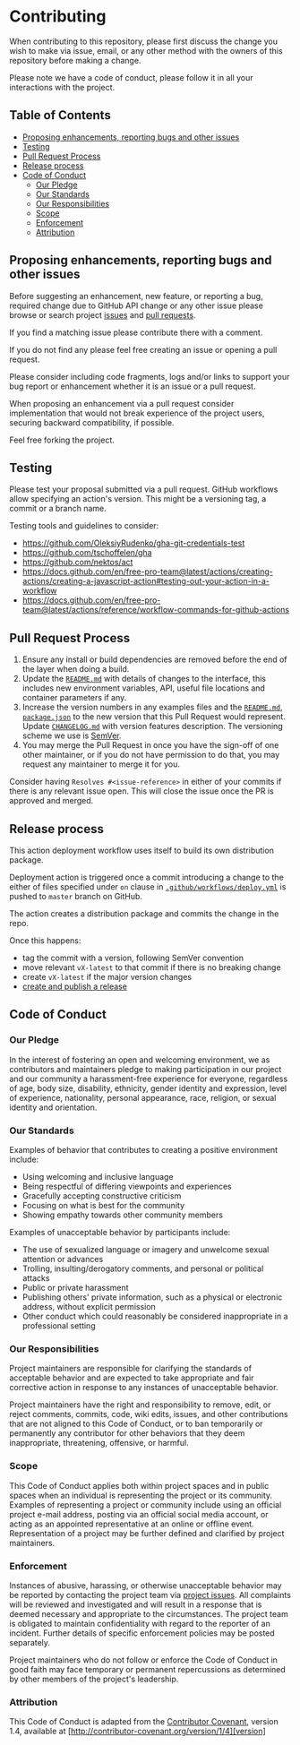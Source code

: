 # Contributing

When contributing to this repository,
please first discuss the change you wish to make via issue,
email, or any other method with the owners of this repository
before making a change. 

Please note we have a code of conduct, please follow it
in all your interactions with the project.

<!-- START doctoc generated TOC please keep comment here to allow auto update -->
<!-- DON'T EDIT THIS SECTION, INSTEAD RE-RUN doctoc TO UPDATE -->
## Table of Contents

- [Proposing enhancements, reporting bugs and other issues](#proposing-enhancements-reporting-bugs-and-other-issues)
- [Testing](#testing)
- [Pull Request Process](#pull-request-process)
- [Release process](#release-process)
- [Code of Conduct](#code-of-conduct)
  - [Our Pledge](#our-pledge)
  - [Our Standards](#our-standards)
  - [Our Responsibilities](#our-responsibilities)
  - [Scope](#scope)
  - [Enforcement](#enforcement)
  - [Attribution](#attribution)

<!-- END doctoc generated TOC please keep comment here to allow auto update -->
<!-- generated with [DocToc](https://github.com/thlorenz/doctoc) -->

## Proposing enhancements, reporting bugs and other issues

Before suggesting an enhancement, new feature, or reporting a bug,
required change due to GitHub API change or any other issue
please browse or search project
[issues](https://github.com/OleksiyRudenko/gha-git-credentials/issues)
and [pull requests](https://github.com/OleksiyRudenko/gha-git-credentials/pulls).

If you find a matching issue please contribute there with a comment.

If you do not find any please feel free creating an issue or
opening a pull request.

Please consider including code fragments, logs and/or links
to support your bug report or enhancement whether it is
an issue or a pull request.

When proposing an enhancement via a pull request consider
implementation that would not break experience of the project
users, securing backward compatibility, if possible.

Feel free forking the project.

## Testing

Please test your proposal submitted via a pull request.
GitHub workflows allow specifying an action's version.
This might be a versioning tag, a commit or a branch name.

Testing tools and guidelines to consider:
- https://github.com/OleksiyRudenko/gha-git-credentials-test
- https://github.com/tschoffelen/gha
- https://github.com/nektos/act
- https://docs.github.com/en/free-pro-team@latest/actions/creating-actions/creating-a-javascript-action#testing-out-your-action-in-a-workflow
- https://docs.github.com/en/free-pro-team@latest/actions/reference/workflow-commands-for-github-actions

## Pull Request Process

1. Ensure any install or build dependencies are removed before 
   the end of the layer when doing a build.
2. Update the [`README.md`](./README.md) with details of changes to the interface,
   this includes new environment variables, API, 
   useful file locations and container parameters if any.
3. Increase the version numbers in any examples files and
   the [`README.md`](./README.md), [`package.json`](package.json) to the new version that this
   Pull Request would represent.
   Update [`CHANGELOG.md`](./CHANGELOG.md) with version features description.
   The versioning scheme we use is [SemVer](http://semver.org/).
4. You may merge the Pull Request in once you have the sign-off
   of one other maintainer, or if you 
   do not have permission to do that, 
   you may request any maintainer to merge it for you.

Consider having `Resolves #<issue-reference>` in either of your commits
if there is any relevant issue open. This will close the issue once
the PR is approved and merged.

## Release process

This action deployment workflow uses itself to build its own distribution package.

Deployment action is triggered once a commit introducing a change to
the either of files specified under `on` clause
in [`.github/workflows/deploy.yml`](./.github/workflows/deploy.yml)
is pushed to `master` branch on GitHub.

The action creates a distribution package and commits the change in the repo.

Once this happens:
- tag the commit with a version, following SemVer convention
- move relevant `vX-latest` to that commit if there is no breaking change
- create `vX-latest` if the major version changes
- [create and publish a release](https://github.com/OleksiyRudenko/gha-git-credentials/releases)

## Code of Conduct

### Our Pledge

In the interest of fostering an open and welcoming environment, we as
contributors and maintainers pledge to making participation in our project and
our community a harassment-free experience for everyone, regardless of age, body
size, disability, ethnicity, gender identity and expression, level of experience,
nationality, personal appearance, race, religion, or sexual identity and
orientation.

### Our Standards

Examples of behavior that contributes to creating a positive environment
include:

* Using welcoming and inclusive language
* Being respectful of differing viewpoints and experiences
* Gracefully accepting constructive criticism
* Focusing on what is best for the community
* Showing empathy towards other community members

Examples of unacceptable behavior by participants include:

* The use of sexualized language or imagery and unwelcome sexual
  attention or advances
* Trolling, insulting/derogatory comments, and personal or political attacks
* Public or private harassment
* Publishing others' private information, such as a physical or electronic
  address, without explicit permission
* Other conduct which could reasonably be considered inappropriate in a
  professional setting

### Our Responsibilities

Project maintainers are responsible for clarifying the standards of acceptable
behavior and are expected to take appropriate and fair corrective action in
response to any instances of unacceptable behavior.

Project maintainers have the right and responsibility to remove, edit, or
reject comments, commits, code, wiki edits, issues, and other contributions
that are not aligned to this Code of Conduct, or to ban temporarily or
permanently any contributor for other behaviors that they deem inappropriate,
threatening, offensive, or harmful.

### Scope

This Code of Conduct applies both within project spaces and in public spaces
when an individual is representing the project or its community. Examples of
representing a project or community include using an official project e-mail
address, posting via an official social media account, or acting as an appointed
representative at an online or offline event. Representation of a project may be
further defined and clarified by project maintainers.

### Enforcement

Instances of abusive, harassing, or otherwise unacceptable behavior may be
reported by contacting the project team via [project issues](https://github.com/OleksiyRudenko/gha-git-credentials/issues).
All complaints will be reviewed and investigated and will result in a response that
is deemed necessary and appropriate to the circumstances. The project team is
obligated to maintain confidentiality with regard to the reporter of an incident.
Further details of specific enforcement policies may be posted separately.

Project maintainers who do not follow or enforce the Code of Conduct in good
faith may face temporary or permanent repercussions as determined by other
members of the project's leadership.

### Attribution

This Code of Conduct is adapted from the [Contributor Covenant][homepage], version 1.4,
available at [http://contributor-covenant.org/version/1/4][version]

[homepage]: http://contributor-covenant.org
[version]: http://contributor-covenant.org/version/1/4/